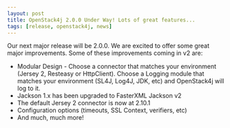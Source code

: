 ```yaml
---
layout: post
title: OpenStack4j 2.0.0 Under Way! Lots of great features...
tags: [release, openstack4j, news]
---
```


Our next major release will be 2.0.0.  We are excited to offer some great major improvements.  Some of these improvements coming in v2 are:

* Modular Design - Choose a connector that matches your environment (Jersey 2, Resteasy or HttpClient).  Choose a Logging module that matches your environment (SL4J, Log4J, JDK, etc) and OpenStack4j will log to it.
* Jackson 1.x has been upgraded to FasterXML Jackson v2
* The default Jersey 2 connector is now at 2.10.1
* Configuration options (timeouts, SSL Context, verifiers, etc)
* And much, much more!